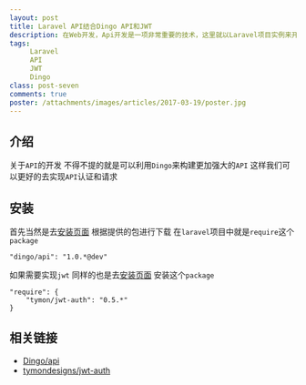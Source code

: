```yaml
---
layout: post
title: Laravel API结合Dingo API和JWT
description: 在Web开发，Api开发是一项非常重要的技术，这里就以Laravel项目实例来开发API 熟悉下API的具体的流程
tags:
     Laravel
     API
     JWT
     Dingo
class: post-seven
comments: true
poster: /attachments/images/articles/2017-03-19/poster.jpg
---
```


## 介绍
关于`API`的开发 不得不提的就是可以利用`Dingo`来构建更加强大的`API` 这样我们可以更好的去实现`API`认证和请求

## 安装
首先当然是去[安装页面](https://github.com/dingo/api/wiki/Installation) 根据提供的包进行下载 在`laravel`项目中就是`require`这个`package`
```php?start_inline=1
"dingo/api": "1.0.*@dev"
```
如果需要实现`jwt` 同样的也是去[安装页面](https://github.com/tymondesigns/jwt-auth/wiki/Authentication) 安装这个`package`
```php?start_inline=1
"require": {
    "tymon/jwt-auth": "0.5.*"
}
```
## 相关链接
- [Dingo/api](https://github.com/dingo/api)
- [tymondesigns/jwt-auth](https://github.com/tymondesigns/jwt-auth)
